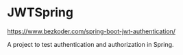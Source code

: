 # JWTSpring
https://www.bezkoder.com/spring-boot-jwt-authentication/

A project to test authentication and authorization in Spring.
